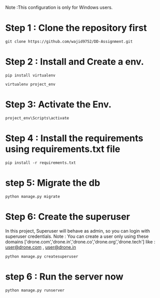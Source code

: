 Note :This configuration is only for Windows users.
# Step 1 : Clone the repository first

```
git clone https://github.com/wajid9752/DD-Assignment.git
```


# Step 2 : Install and Create a env.




```
pip install virtualenv 
```

```
virtualenv project_env
```

# Step 3: Activate the Env.

```
project_env\Scripts\activate
```

# Step 4 : Install the requirements using requirements.txt file

```
pip install -r requirements.txt
```

# step 5: Migrate the db 

```
python manage.py migrate
```

# Step 6: Create the superuser
In this project, Superuser will behave as admin, so you can login with superuser credentials.
Note : You can  create a user only using these domains ['drone.com','drone.in','drone.co','drone.org','drone.tech']
like : user@drone.com , user@drone.in
```
python manage.py createsuperuser
```

# step 6 : Run the server now 
```
python manage.py runserver
```